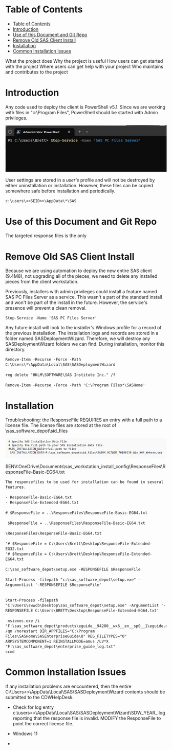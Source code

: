 
# Table of Contents
- [Table of Contents](#table-of-contents)
- [Introduction](#introduction)
- [Use of this Document and Git Repo](#use-of-this-document-and-git-repo)
- [Remove Old SAS Client Install](#remove-old-sas-client-install)
- [Installation](#installation)
- [Common Installation Issues](#common-installation-issues)

What the project does
Why the project is useful
How users can get started with the project
Where users can get help with your project
Who maintains and contributes to the project

# Introduction

Any code used to deploy the client is PowerShell v5.1.  Since we are working with files in "c:\Program Files", PowerShell should be started with Admin privileges. 

![PowerShell Illustration ](images/PowerShell.png?raw=true)

User settings are stored in a *user's* profile and will not be destroyed by either uninstallation or installation. However, these files can be copied somewhere safe before installation and periodically. 

```
c:\users\<<SEID>>\AppData\*\SAS
```

# Use of this Document and Git Repo

The targeted response files is the only 

# Remove Old SAS Client Install

Because we are using automation to deploy the new entire SAS client (9.4M8), not upgrading all of the pieces, we need to delete any installed pieces from the client workstation.

Previously, installers with admin privileges could install a feature named SAS PC Files Server as a service.  This wasn't a part of the standard install and won't be part of the install in the future.  However, the service's presence will prevent a clean removal.

```
Stop-Service -Name 'SAS PC Files Server'  
```

Any future install will look to the *installer's* Windows profile for a record of the previous installation. The installation logs and records are stored in a folder named SASDeploymentWizard. Therefore, we will destroy any SASDeploymentWizard folders we can find.  During installation, monitor this directory.

```
Remove-Item -Recurse -Force -Path C:\Users\*\AppData\Local\SAS\SASDeploymentWizard

reg delete "HKLM\SOFTWARE\SAS Institute Inc." /f 

Remove-Item -Recurse -Force -Path 'C:\Program Files*\SASHome'
```
# Installation

Troubleshooting: the ResponseFile REQUIRES an entry with a full path to a license file.  The license files are stored at the root of \sas_software_depot\sid_files


![Example of a SAS Installation File](images/SASInstallationFile.png)

$ENV:OneDrive\Documents\sas_workstation_install_config\ResponseFiles\ResponseFile-Basic-EG64.txt

```
The responsefiles to be used for installation can be found in several features.

- ResponseFile-Basic-EG64.txt
- ResponseFile-Extended-EG64.txt

# $ResponseFile = ..\ResponseFiles\ResponseFile-Basic-EG64.txt

 $ResponseFile = ..\ResponseFiles\ResponseFile-Basic-EG64.txt

\ResponseFiles\ResponseFile-Basic-EG64.txt

'# $ResponseFile = C:\Users\Brett\Desktop\ResponseFile-Extended-EG32.txt
'# $ResponseFile = C:\Users\Brett\Desktop\ResponseFile-Extended-EG64.txt

C:\sas_software_depot\setup.exe -RESPONSEFILE $ResponseFile

Start-Process -filepath "c:\sas_software_depot\setup.exe" -ArgumentList '-RESPONSEFILE $ResponseFile'


Start-Process -filepath "C:\Users\swwcb\Desktop\sas_software_depot\setup.exe" -ArgumentList '-RESPONSEFILE C:\Users\BRETT\Desktop\ResponseFile-Extended-EG64.txt'

 msiexec.exe /i "F:\sas_software_depot\products\eguide__94200__wx6__en__sp0__1\eguide.msi" /qn /norestart DIR_APPFILES="C:\Program Files\SASHome\SASEnterpriseGuide\8" REG_FILETYPES="0" ARPSYSTEMCOMPONENT=1 REINSTALLMODE=amus /LV*X "F:\sas_software_depot\enterprise_guide_log.txt"
scmd

```
# Common Installation Issues

If any installation problems are encountered, then the entire C:\Users\<<SEIDad>>\AppData\Local\SAS\SASDeploymentWizard contents should be submitted to the CDWHelpDesk.

- Check for log entry c:\users<<siedad>>\AppData\Local\SAS\SASDeploymentWizard\SDW_YEAR_<datetime>.log reporting that the response file is invalid. MODIFY the ResponseFile to point the correct license file. 

- Windows 11

- 